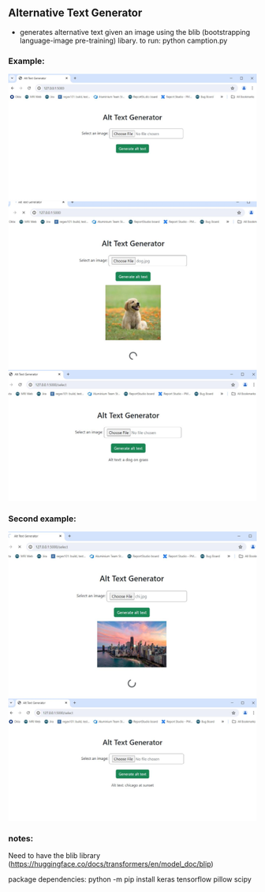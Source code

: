 ## Alternative Text Generator 
- generates alternative text given an image using the blib (bootstrapping language-image pre-training) libary. 
to run: python camption.py 

### Example: 
![home page](images/home_page.JPG)
![Dog image with loading icon](images/generating.JPG)
![Dog image alternative text generated](images/generated.JPG)

### Second example:
![Chicago image with loading icon](images/chi.JPG)
![Chicago image alternative text generated](images/chi_generated.JPG)




### notes:
Need to have the blib library (https://huggingface.co/docs/transformers/en/model_doc/blip) 

package dependencies: 
python -m pip install 
keras
tensorflow
pillow 
scipy
